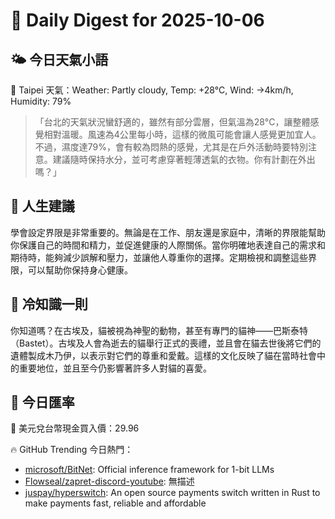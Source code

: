 # 🌅 Daily Digest for 2025-10-06

## 🌤️ 今日天氣小語
📍 Taipei 天氣：Weather: Partly cloudy, Temp: +28°C, Wind: →4km/h, Humidity: 79%
> 「台北的天氣狀況蠻舒適的，雖然有部分雲層，但氣溫為28°C，讓整體感覺相對溫暖。風速為4公里每小時，這樣的微風可能會讓人感覺更加宜人。不過，濕度達79%，會有較為悶熱的感覺，尤其是在戶外活動時要特別注意。建議隨時保持水分，並可考慮穿著輕薄透氣的衣物。你有計劃在外出嗎？」

## 💬 人生建議
學會設定界限是非常重要的。無論是在工作、朋友還是家庭中，清晰的界限能幫助你保護自己的時間和精力，並促進健康的人際關係。當你明確地表達自己的需求和期待時，能夠減少誤解和壓力，並讓他人尊重你的選擇。定期檢視和調整這些界限，可以幫助你保持身心健康。

## 🧠 冷知識一則
你知道嗎？在古埃及，貓被視為神聖的動物，甚至有專門的貓神——巴斯泰特（Bastet）。古埃及人會為逝去的貓舉行正式的喪禮，並且會在貓去世後將它們的遺體製成木乃伊，以表示對它們的尊重和愛戴。這樣的文化反映了貓在當時社會中的重要地位，並且至今仍影響著許多人對貓的喜愛。
## 💱 今日匯率
💱 美元兌台幣現金買入價：29.96

🔥 GitHub Trending 今日熱門：
- [microsoft/BitNet](https://github.com/microsoft/BitNet): Official inference framework for 1-bit LLMs
- [Flowseal/zapret-discord-youtube](https://github.com/Flowseal/zapret-discord-youtube): 無描述
- [juspay/hyperswitch](https://github.com/juspay/hyperswitch): An open source payments switch written in Rust to make payments fast, reliable and affordable

